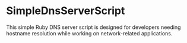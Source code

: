 # SimpleDnsServerScript
This simple Ruby DNS server script is designed for developers needing hostname resolution while working on network-related applications.
